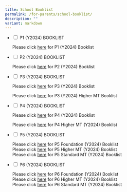 ```yaml
---
title: School Booklist
permalink: /for-parents/school-booklist/
description: ""
variant: markdown
---
```

<ul class="jekyllcodex_accordion">
	  <li>
    <input type="checkbox" id="accordion1">
    <label for="accordion1">P1 (Y2024) BOOKLIST</label>
    <div>
      <p>Please click <a href="https://go.gov.sg/2024p1booklist" target="_blank" rel="noopener">here</a> for P1 (Y2024) Booklist</p>
    </div>
	</li>  
	  <li>
    <input type="checkbox" id="accordion1">
    <label for="accordion1">P2 (Y2024) BOOKLIST</label>
    <div>
      <p>Please click <a href="https://go.gov.sg/2024p2booklist" target="_blank" rel="noopener">here</a> for P2 (Y2024) Booklist</p>
    </div>
	</li>  
	  <li>
    <input type="checkbox" id="accordion1">
    <label for="accordion1">P3 (Y2024) BOOKLIST</label>
    <div>
      <p>Please click <a href="https://go.gov.sg/2024p3booklist" target="_blank" rel="noopener">here</a> for P3 (Y2024) Booklist</p>
			  <p>Please click <a href="https://go.gov.sg/2024p3hmt" target="_blank" rel="noopener">here</a> for P3 (Y2024) Higher MT Booklist</p>
    </div>
	</li>  
	  <li>
    <input type="checkbox" id="accordion1">
    <label for="accordion1">P4 (Y2024) BOOKLIST</label>
    <div>
			 <p>Please click <a href="https://go.gov.sg/2024p4booklist" target="_blank" rel="noopener">here</a> for P4 (Y2024) Booklist</p>
      <p>Please click <a href="https://go.gov.sg/2024p4hmt" target="_blank" rel="noopener">here</a> for P4 Higher MT (Y2024) Booklist</p>
    </div>
	</li>  
	  <li>
    <input type="checkbox" id="accordion1">
    <label for="accordion1">P5 (Y2024) BOOKLIST</label>
    <div>
      <p>Please click <a href="https://go.gov.sg/2024p5fdn" target="_blank" rel="noopener">here</a> for P5 Foundation (Y2024) Booklist<br>Please click <a href="https://go.gov.sg/2024p5hmt" target="_blank" rel="noopener">here</a> for P5 Higher MT (Y2024) Booklist<br>Please click <a href="https://go.gov.sg/2024p5stdmt" target="_blank" rel="noopener">here</a> for P5 Standard MT (Y2024) Booklist</p>
    </div>
	</li>  
	 	<li>
    <input type="checkbox" id="accordion6">
    <label for="accordion6">P6 (Y2024) BOOKLIST</label>
    <div>
      <p>Please click <a href="https://go.gov.sg/2024p6fdn" target="_blank" rel="noopener">here</a> for P6 Foundation (Y2024) Booklist<br>Please click <a href="https://go.gov.sg/2024p6hmt" target="_blank" rel="noopener">here</a> for P6 Higher MT (Y2024) Booklist<br>Please click <a href="https://go.gov.sg/2024p6stdmt" target="_blank" rel="noopener">here</a> for P6 Standard MT (Y2024) Booklist</p>
    </div>
	</li>
</ul>